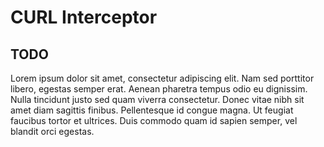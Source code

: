 # CURL Interceptor

## TODO

Lorem ipsum dolor sit amet, consectetur adipiscing elit. 
Nam sed porttitor libero, egestas semper erat. 
Aenean pharetra tempus odio eu dignissim. 
Nulla tincidunt justo sed quam viverra consectetur. 
Donec vitae nibh sit amet diam sagittis finibus. 
Pellentesque id congue magna. Ut feugiat faucibus tortor et ultrices. 
Duis commodo quam id sapien semper, vel blandit orci egestas.